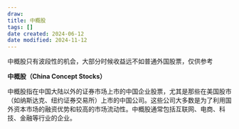```yaml
---
draw:
title: 中概股
tags: []
date created: 2024-06-12
date modified: 2024-11-12
---
```


中概股只有波段性的机会，大部分时候收益远不如普通外国股票，仅供参考

<!-- more -->

**中概股（China Concept Stocks）**

中概股指在中国大陆以外的证券市场上市的中国企业股票，尤其是那些在美国股市（如纳斯达克、纽约证券交易所）上市的中国公司。这些公司大多数是为了利用国外资本市场的融资优势和较高的市场流动性。中概股通常包括互联网、电商、科技、金融等行业的企业。

